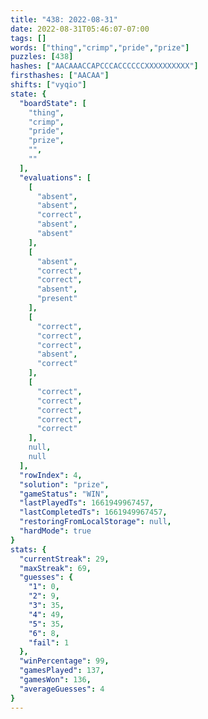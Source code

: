 ```yaml
---
title: "438: 2022-08-31"
date: 2022-08-31T05:46:07-07:00
tags: []
words: ["thing","crimp","pride","prize"]
puzzles: [438]
hashes: ["AACAAACCAPCCCACCCCCCXXXXXXXXXX"]
firsthashes: ["AACAA"]
shifts: ["vyqio"]
state: {
  "boardState": [
    "thing",
    "crimp",
    "pride",
    "prize",
    "",
    ""
  ],
  "evaluations": [
    [
      "absent",
      "absent",
      "correct",
      "absent",
      "absent"
    ],
    [
      "absent",
      "correct",
      "correct",
      "absent",
      "present"
    ],
    [
      "correct",
      "correct",
      "correct",
      "absent",
      "correct"
    ],
    [
      "correct",
      "correct",
      "correct",
      "correct",
      "correct"
    ],
    null,
    null
  ],
  "rowIndex": 4,
  "solution": "prize",
  "gameStatus": "WIN",
  "lastPlayedTs": 1661949967457,
  "lastCompletedTs": 1661949967457,
  "restoringFromLocalStorage": null,
  "hardMode": true
}
stats: {
  "currentStreak": 29,
  "maxStreak": 69,
  "guesses": {
    "1": 0,
    "2": 9,
    "3": 35,
    "4": 49,
    "5": 35,
    "6": 8,
    "fail": 1
  },
  "winPercentage": 99,
  "gamesPlayed": 137,
  "gamesWon": 136,
  "averageGuesses": 4
}
---
```


<!-- more -->
